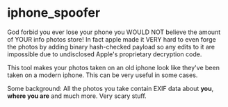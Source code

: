 # iphone_spoofer
God forbid you ever lose your phone you WOULD NOT believe the amount of YOUR info photos store!
In fact apple made it VERY hard to even forge the photos by adding binary hash-checked payload so any edits to it are impossible due to undisclosed Apple's proprietary decryption code.

This tool makes your photos taken on an old iphone look like they've been taken on a modern iphone. This can be very useful in some cases.

Some background:
All the photos you take contain EXIF data about **you**, **where you are** and much more. Very scary stuff.
